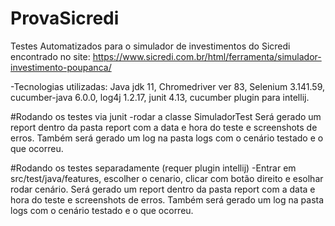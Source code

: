 # ProvaSicredi

Testes Automatizados para o simulador de investimentos do Sicredi encontrado no site: https://www.sicredi.com.br/html/ferramenta/simulador-investimento-poupanca/

-Tecnologias utilizadas: Java jdk 11, Chromedriver ver 83, Selenium 3.141.59, cucumber-java 6.0.0, log4j 1.2.17, junit 4.13, cucumber plugin para intellij.

#Rodando os testes via junit
-rodar a classe SimuladorTest
Será gerado um report dentro da pasta report com a data e hora do teste e screenshots de erros. Também será gerado um log na pasta logs com o cenário testado e o que ocorreu.

#Rodando os testes separadamente (requer plugin intellij)
-Entrar em src/test/java/features, escolher o cenario, clicar com botão direito e esolhar rodar cenário.
Será gerado um report dentro da pasta report com a data e hora do teste e screenshots de erros. Também será gerado um log na pasta logs com o cenário testado e o que ocorreu.
